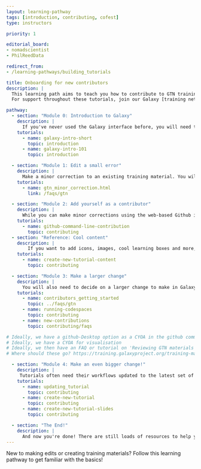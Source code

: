 ```yaml
---
layout: learning-pathway
tags: [introduction, contributing, cofest]
type: instructors

priority: 1

editorial_board:
- nomadscientist
- PhilReedData

redirect_from:
- /learning-pathways/building_tutorials

title: Onboarding for new contributors
description: |
  This learning path aims to teach you how to contribute to GTN training materials. From editing typos to rendering test GTN sites, you will progress from being a user to a contributor.
  For support throughout these tutorials, join our Galaxy [training network on Matrix](https://matrix.to/#/#Galaxy-Training-Network_Lobby:gitter.im) to ask questions!

pathway:
  - section: "Module 0: Introduction to Galaxy"
    description: |
      If you've never used the Galaxy interface before, you will need to take our introductory tutorial first. Here, you will get a first look at the Galaxy platform for data analysis. You only need the short introduction to enable minor contributions, but for larger contributions, you can gain more familiarity through doing both tutorials.
    tutorials:
      - name: galaxy-intro-short
        topic: introduction
      - name: galaxy-intro-101
        topic: introduction

  - section: "Module 1: Edit a small error"
    description: |
      Make a minor correction to an existing training material. You will edit one page using GitHub, so find a typo and get ready!
    tutorials:
      - name: gtn_minor_correction.html
        link: /faqs/gtn

  - section: "Module 2: Add yourself as a contributor"
    description: |
      While you can make minor corrections using the web-based Github interface, for larger changes (and, indeed, for building new materials altogether), you will need to work more extensively with Github. When you make larger changes, you should be acknowledged for your work - we will therefore use this Github training to also add yourself to our contributors list, so that we can acknowledge you going forward!
    tutorials:
      - name: github-command-line-contribution
        topic: contributing
  - section: "Reference: Cool content"
    description: |
        If you want to add icons, images, cool learning boxes and more, you will need to use this next resource. Treat it as the Wikipedia of building training material - it's not meant to be a tutorial, but rather a resource to look up or scan through for ideas.
    tutorials:
      - name: create-new-tutorial-content
        topic: contributing

  - section: "Module 3: Make a larger change"
    description: |
      You will also need to decide on a larger change to make in Galaxy! You may already have ideas on what to fix; you can reference our FAQ for ideas on what to change; or contact a [Community of Practice](https://galaxyproject.org/community/sig/) to see if they have anything that needs doing. We will show you how to visualise those changes, and see how what you do will impact the materials. We do this via Codespaces. Finally, we show you had to add yourself as an editor, to acknowledge your contribution!
    tutorials:
      - name: contributors_getting_started
        topic: ../faqs/gtn
      - name: running-codespaces
        topic: contributing
      - name: new-contributions
        topic: contributing/faqs

# Ideally, we have a github-Desktop option as a CYOA in the github command line contribution
# Ideally, we have a CYOA for visualisation
# Ideally, we then have an FAQ or tutorial on 'Reviewing GTN materials' here as the next Module.
# Where should these go? https://training.galaxyproject.org/training-material/topics/dev/faqs/contributing.html & https://training.galaxyproject.org/training-material/faqs/gtn/contributors_git_advanced.html?

  - section: "Module 4: Make an even bigger change!"
    description: |
     Tutorials often need their workflows updated to the latest set of tools. Or, you might find that you want to want to build something entirely new! Pick the tutorial that is right for you!
    tutorials:
      - name: updating_tutorial
        topic: contributing
      - name: create-new-tutorial
        topic: contributing
      - name: create-new-tutorial-slides
        topic: contributing

  - section: "The End!"
    description: |
      And now you're done! There are still loads of resources to help you improve your training [conceptually](../learning-pathways/train-the-trainers.html) or [structurally](../topics/contributing/).
---
```


New to making edits or creating training materials? Follow this learning pathway to get familiar with the basics!
